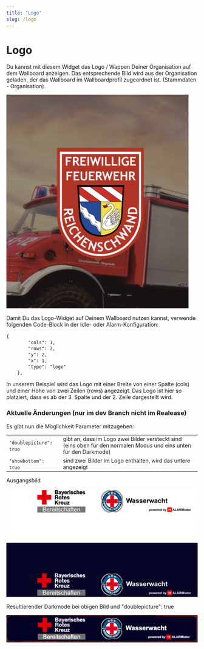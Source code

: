 ```yaml
---
title: "Logo"
slug: /logo
---
```


# Logo

Du kannst mit diesem Widget das Logo / Wappen Deiner Organisation auf dem Wallboard anzeigen. Das entsprechende Bild wird aus der Organisation geladen, der das Wallboard im Wallboardprofil zugeordnet ist. (Stammdaten - Organisation).



![](/img/Bildschirmfoto-2021-11-14-um-20.07.41.png)



Damit Du das Logo-Widget auf Deinem Wallboard nutzen kannst, verwende folgenden Code-Block in der Idle- oder Alarm-Konfiguration:



```
{
        "cols": 1,
        "rows": 2,
        "y": 2,
        "x": 1,
        "type": "logo"
    },
```



In unserem Beispiel wird das Logo mit einer Breite von einer Spalte (cols) und einer Höhe von zwei Zeilen (rows) angezeigt. Das Logo ist hier so platziert, dass es ab der 3. Spalte und der 2. Zeile dargestellt wird.



### Aktuelle Änderungen (nur im dev Branch nicht im Realease)



Es gibt nun die Möglichkeit Parameter mitzugeben:




|  |  |
| --- | --- |
| `"doublepicture": true` | gibt an, dass im Logo zwei Bilder versteckt sind (eins oben für den normalen Modus und eins unten für den Darkmode) |
| `"showbottom": true` | sind zwei Bilder im Logo enthalten, wird das untere angezeigt |

Ausgangsbild



![](/img/both-1024x576.png)



Resultierender Darkmode bei obigen Bild und "doublepicture": true


![](/img/Bildschirmfoto-2022-05-17-um-13.00.15-1024x147.png)